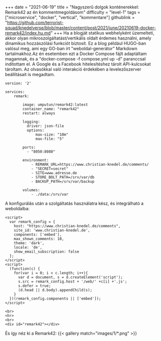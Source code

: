 +++
date = "2021-06-19"
title = "Nagyszerű dolgok konténerekkel: Remark42 az én kommentmegoldásom"
difficulty = "level-1"
tags = ["microservice", "docker", "vertical", "kommentare"]
githublink = "https://github.com/terrorist-squad/knedelverse/blob/master/content/post/2021/june/20210619-docker-remark42/index.hu.md"
+++
Ha a blogját statikus webhelyként üzemelteti, akkor olyan mikroszolgáltatást/vertikális oldalt érdemes használni, amely dinamikus hozzászólási funkciót biztosít. Ez a blog például HUGO-ban valósul meg, ami egy GO-ban írt "weboldal-generátor" Markdown tartalmakhoz.Az én esetemben ezt a Docker Compose fájlt adaptáltam magamnak, és a "docker-compose -f compose.yml up -d" paranccsal indítottam el. A Google és a Facebook hitelesítéshez tárolt API-kulcsokat tároltam. Az olvasókkal való interakció érdekében a levelezőszerver beállításait is megadtam.
```
version: '2'

services:
    remark:

        image: umputun/remark42:latest
        container_name: "remark42"
        restart: always

        logging:
          driver: json-file
          options:
              max-size: "10m"
              max-file: "5"

        ports:
          - "8050:8080"   

        environment:
            - REMARK_URL=https://www.christian-knedel.de/comments/ 
            - "SECRET=secret"          
            - SITE=www.adresse.de 
            - STORE_BOLT_PATH=/srv/var/db
            - BACKUP_PATH=/srv/var/backup

        volumes:
            - ./data:/srv/var

```
A konfigurálás után a szolgáltatás használatra kész, és integrálható a weboldalba:
```
<script>
  var remark_config = {
    host: "https://www.christian-knedel.de/comments", 
    site_id: 'www.christian-knedel.de',
    components: ['embed'], 
    max_shown_comments: 10,
    theme: 'dark',
    locale: 'de',
    show_email_subscription: false
  };
</script>
<script>
  (function(c) {
    for(var i = 0; i < c.length; i++){
      var d = document, s = d.createElement('script');
      s.src = remark_config.host + '/web/' +c[i] +'.js';
      s.defer = true;
      (d.head || d.body).appendChild(s);
    }
  })(remark_config.components || ['embed']);
</script>

<br>
<hr>
<br>
<div id="remark42"></div>

```
És így néz ki a Remark42:
{{< gallery match="images/1/*.png" >}}
